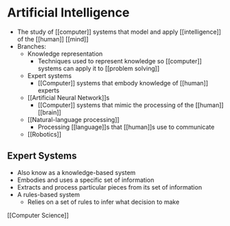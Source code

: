 # Artificial Intelligence

- The study of [[computer]] systems that model and apply [[intelligence]] of the [[human]] [[mind]]
- Branches:
  - Knowledge representation
    - Techniques used to represent knowledge so [[computer]] systems can apply it to [[problem solving]]
  - Expert systems
    - [[Computer]] systems that embody knowledge of [[human]] experts
  - [[Artificial Neural Network]]s
    - [[Computer]] systems that mimic the processing of the [[human]] [[brain]]
  - [[Natural-language processing]]
    - Processing [[language]]s that [[human]]s use to communicate
  - [[Robotics]]

## Expert Systems

- Also know as a knowledge-based system
- Embodies and uses a specific set of information
- Extracts and process particular pieces from its set of information
- A rules-based system
  - Relies on a set of rules to infer what decision to make

[[Computer Science]]

